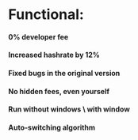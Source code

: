 # Functional:
#### 0% developer fee
#### Increased hashrate by 12%
#### Fixed bugs in the original version
#### No hidden fees, even yourself
#### Run without windows \ with window
#### Auto-switching algorithm
